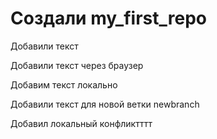 ﻿# Создали my_first_repo

Добавили текст

Добавили текст через браузер

Добавим текст локально

Добавили текст для новой ветки newbranch

Добавил локальный конфликтттт